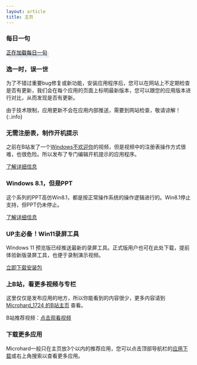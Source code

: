 ```yaml
---
layout: article
title: 主页
---
```


### 每日一句

<a href="#" id="hitokoto_text" style="color:#000;text-shadow: 5px 5px 2.5px #bcd;">正在加载每日一句</a>
<br>
<script type="text/javascript" src="title.js"></script>

### 逸一时，误一世

为了不错过重要bug修复或新功能，安装应用程序后，您可以在网站上不定期检查是否有更新，我们会在每个应用的页面上标明最新版本，您可以跟您的应用版本进行对比，从而发现是否有更新。

由于技术限制，应用更新不会在应用内部推送，需要到网站检查，敬请谅解！
{:.info}

### 无需注册表，制作开机提示

之前在B站发了一个[Windows不欢迎你](https://b23.tv/oQV8VMP)的视频，但是视频中的注册表操作方式很难，也很危险。所以发布了专门编辑开机提示的应用程序。

[了解详细信息](2023/01/20/winwelcome.html)

### Windows 8.1，但是PPT

这个系列的PPT高仿Win8.1，都是按正常操作系统的操作逻辑进行的。Win8.1停止支持，但PPT仍未停止。

[了解详细信息](/2023/01/21/winpptx.html)

### UP主必备！Win11录屏工具

Windows 11 预览版已经推送最新的录屏工具。正式版用户也可在此处下载，提前体验新版录屏工具，也便于录制演示视频。

[立即下载安装包](/Microsoft.ScreenSketch_2022.2212.24.0_neutral_~_8wekyb3d8bbwe.Msixbundle)

### 上B站，看更多视频与专栏

这里仅仅是发布应用的地方，所以你能看到的内容很少，更多内容请到 [Microhard_1724 的B站主页](https://b23.tv/5kBoF1E) 查看。

B站推荐视频：[点击观看视频](https://b23.tv/euw947f)

### 下载更多应用

Microhard一般只在主页放3个以内的推荐应用，您可以点击顶部导航栏的[应用下载](/blogs.html)或右上角搜索以查看更多应用。

